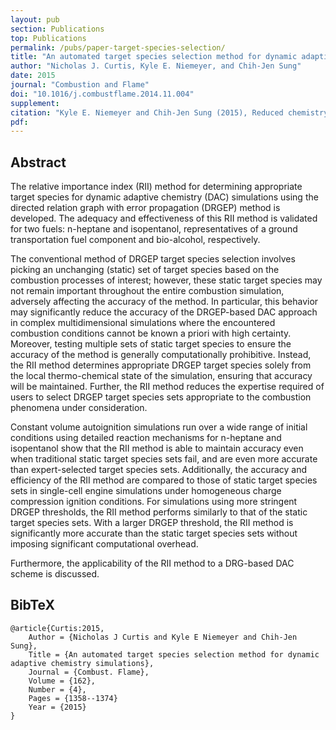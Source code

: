 ```yaml
---
layout: pub
section: Publications
top: Publications
permalink: /pubs/paper-target-species-selection/
title: "An automated target species selection method for dynamic adaptive chemistry simulations"
author: "Nicholas J. Curtis, Kyle E. Niemeyer, and Chih-Jen Sung"
date: 2015
journal: "Combustion and Flame"
doi: "10.1016/j.combustflame.2014.11.004"
supplement:
citation: "Kyle E. Niemeyer and Chih-Jen Sung (2015), Reduced chemistry for a gasoline surrogate valid at engine-relevant conditions, *Combustion and Flame*, 162(4):1358--1374. doi:10.1016/j.combustflame.2014.11.004"
pdf:
---
```


## Abstract

The relative importance index (RII) method for determining appropriate target species for dynamic adaptive chemistry (DAC) simulations using the directed relation graph with error propagation (DRGEP) method is developed. The adequacy and effectiveness of this RII method is validated for two fuels: n-heptane and isopentanol, representatives of a ground transportation fuel component and bio-alcohol, respectively.

The conventional method of DRGEP target species selection involves picking an unchanging (static) set of target species based on the combustion processes of interest; however, these static target species may not remain important throughout the entire combustion simulation, adversely affecting the accuracy of the method. In particular, this behavior may significantly reduce the accuracy of the DRGEP-based DAC approach in complex multidimensional simulations where the encountered combustion conditions cannot be known a priori with high certainty. Moreover, testing multiple sets of static target species to ensure the accuracy of the method is generally computationally prohibitive. Instead, the RII method determines appropriate DRGEP target species solely from the local thermo-chemical state of the simulation, ensuring that accuracy will be maintained. Further, the RII method reduces the expertise required of users to select DRGEP target species sets appropriate to the combustion phenomena under consideration.

Constant volume autoignition simulations run over a wide range of initial conditions using detailed reaction mechanisms for n-heptane and isopentanol show that the RII method is able to maintain accuracy even when traditional static target species sets fail, and are even more accurate than expert-selected target species sets. Additionally, the accuracy and efficiency of the RII method are compared to those of static target species sets in single-cell engine simulations under homogeneous charge compression ignition conditions. For simulations using more stringent DRGEP thresholds, the RII method performs similarly to that of the static target species sets. With a larger DRGEP threshold, the RII method is significantly more accurate than the static target species sets without imposing significant computational overhead.

Furthermore, the applicability of the RII method to a DRG-based DAC scheme is discussed.

## BibTeX

    @article{Curtis:2015,
        Author = {Nicholas J Curtis and Kyle E Niemeyer and Chih-Jen Sung},
        Title = {An automated target species selection method for dynamic adaptive chemistry simulations},
        Journal = {Combust. Flame},
        Volume = {162},
        Number = {4},
        Pages = {1358--1374}
        Year = {2015}
    }
